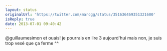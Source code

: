 ```yaml
---
layout: status
originalUrl: 'https://twitter.com/marcgg/status/351636469351321600'
isReply: true
date: 2013-07-01 09:40:42
---
```


@guillaumesimon et ouais! je pourrais en lire 3 aujourd'hui mais non, je suis trop vexé que ça ferme ^^
